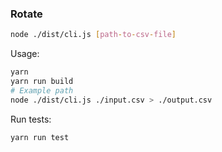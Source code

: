 ### Rotate

```sh
node ./dist/cli.js [path-to-csv-file]
```

Usage:

```sh
yarn
yarn run build
# Example path 
node ./dist/cli.js ./input.csv > ./output.csv
```

Run tests:

```sh
yarn run test
```
